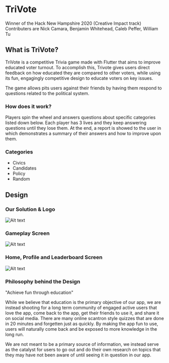 # TriVote
Winner of the Hack New Hampshire 2020 (Creative Impact track)   
Contributers are Nick Camara, Benjamin Whitehead, Caleb Peffer, William Tu

## What is TriVote?
TriVote is a competitive Trivia game made with Flutter that aims to improve educated voter turnout. To accomplish this, Trivote gives users direct feedback on how educated they are compared to other voters, while using its fun, engagingly competitive design to educate voters on key issues.

The game allows pits users against their friends by having them respond to questions related to the political system.
### How does it work?
Players spin the wheel and answers questions about specific categories listed down below. Each player has 3 lives and they keep answering questions until they lose them. At the end, a report is showed to the user in which demonstrates a summary of their answers and how to improve upon them.

### Categories

 - Civics
 - Candidates
 - Policy
 - Random

## Design
### Our Solution & Logo
![Alt text](votesmarter/assets/trivote0.PNG?raw=true "Solution")
### Gameplay Screen
![Alt text](votesmarter/assets/trivote1.PNG?raw=true "Home Screen")
### Home, Profile and Leaderboard Screen
![Alt text](votesmarter/assets/trivote2.PNG?raw=true "Gameplay Screen")

### Philosophy behind the Design
"Achieve fun through education"

While we believe that education is the primary objective of our app, we are instead shooting for a long term community of engaged active users that love the app, come back to the app, get their friends to use it, and share it on social media. There are many online scantron style quizzes that are done in 20 minutes and forgetten just as quickly. By making the app fun to use, users will naturally come back and be exposed to more knowledge in the long run.

We are not meant to be a primary source of information, we instead serve as the catalyst for users to go out and do their own research on topics that they may have not been aware of until seeing it in question in our app.



